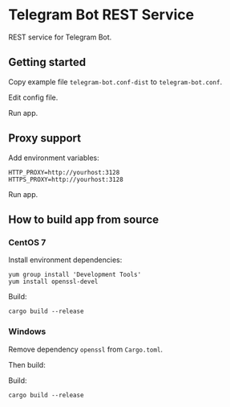 # Telegram Bot REST Service

REST service for Telegram Bot.

## Getting started

Copy example file `telegram-bot.conf-dist` to `telegram-bot.conf`.

Edit config file.

Run app.

## Proxy support

Add environment variables:

```
HTTP_PROXY=http://yourhost:3128
HTTPS_PROXY=http://yourhost:3128
```

Run app.

## How to build app from source

### CentOS 7

Install environment dependencies:

```shell script
yum group install 'Development Tools'
yum install openssl-devel
```

Build:

```shell script
cargo build --release
```

### Windows

Remove dependency `openssl` from `Cargo.toml`.

Then build:

Build:

```shell script
cargo build --release
```